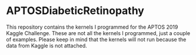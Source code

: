 # APTOSDiabeticRetinopathy
This repository contains the kernels I programmed for the APTOS 2019 Kaggle Challenge.  These are not all the kernels I programmed, just a couple of examples.  Please keep in mind that the kernels will not run because the data from Kaggle is not attached.
